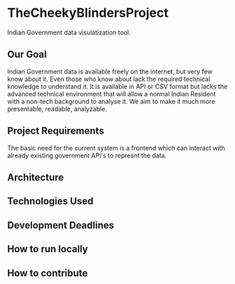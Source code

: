# TheCheekyBlindersProject

Indian Government data visulatization tool.


## Our Goal

Indian Government data is available freely on the internet, but very few know about it. Even those who know about lack the required technical knowledge to understand it. It is available in API or CSV format but lacks the advanced technical environment that will allow a normal Indian Resident with a non-tech background to analyse it. We aim to make it much more presentable, readable, analyzable.


## Project Requirements

The basic need for the current system is a frontend which can interact with already existing government API's to represnt the data.

## Architecture

## Technologies Used

## Development Deadlines

## How to run locally

## How to contribute

